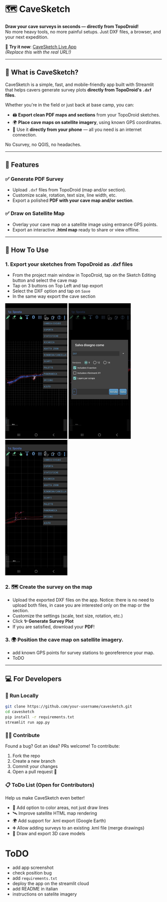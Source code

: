 # 🗺️ CaveSketch

**Draw your cave surveys in seconds — directly from TopoDroid!**  
No more heavy tools, no more painful setups. Just DXF files, a browser, and your next expedition.

🔗 **Try it now**: [CaveSketch Live App](https://your-deployed-app-url.com)  
*(Replace this with the real URL!)*

---

## 🚀 What is CaveSketch?

CaveSketch is a simple, fast, and mobile-friendly app built with Streamlit that helps cavers generate survey plots **directly from TopoDroid's `.dxf` files**.

Whether you're in the field or just back at base camp, you can:
- 🖨️ **Export clean PDF maps and sections** from your TopoDroid sketches.
- 🌍 **Place cave maps on satellite imagery**, using known GPS coordinates.
- 📱 Use it **directly from your phone** — all you need is an internet connection.

No Csurvey, no QGIS, no headaches.

---

## 🧭 Features

### ✅ Generate PDF Survey
- Upload `.dxf` files from TopoDroid (map and/or section).
- Customize scale, rotation, text size, line width, etc.
- Export a polished **PDF with your cave map and/or section**.

### ✅ Draw on Satellite Map
- Overlay your cave map on a satellite image using entrance GPS points.
- Export an interactive **.html map** ready to share or view offline.

---

## 📸 How To Use

### 1. Export your sketches from TopoDroid as **.dxf** files
   - From the project main window in TopoDroid, tap on the Sketch Editing button and select the cave map
   -  Tap on 3 buttons on Top Left and tap export
   - Select the DXF option and tap on `Save`
   - In the same way export the cave section

<img src="imgs/map_export.jpg" width="200">
<img src="imgs/export_format.jpg" width="200">
<img src="imgs/section_export.jpg" width="200">


### 2. 🗺️ Create the survey on the map
   - Upload the exported DXF files on the app. Notice: there is no need to upload both files, in case you are interested only on the map or the section.
   - Customize the settings (scale, text size, rotation, etc.)
   - Click **✨ Generate Survey Plot**
   - If you are satisfied, download your **PDF**!

### 3. 🌍 Position the cave map on satellite imagery.
   - add known GPS points for survey stations to georeference your map.
   - ToDO

---

## 💻 For Developers

### 🔧 Run Locally

```bash
git clone https://github.com/your-username/cavesketch.git
cd cavesketch
pip install -r requirements.txt
streamlit run app.py
```

### 🧑‍💻 Contribute
Found a bug? Got an idea? PRs welcome!
To contribute:

1. Fork the repo
2. Create a new branch
3. Commit your changes
4. Open a pull request 🚀

### 📋 ToDo List (Open for Contributors)
Help us make CaveSketch even better!

- 🎨 Add option to color areas, not just draw lines
- 🛰️ Improve satellite HTML map rendering
- 🌍 Add support for .kml export (Google Earth)
- ➕ Allow adding surveys to an existing .kml file (merge drawings)
- 🧊 Draw and export 3D cave models


# ToDO
- add app screenshot
- check position bug
- add `requirements.txt`
- deploy the app on the streamlit cloud
- add README in italian
- instructions on satelite imagery